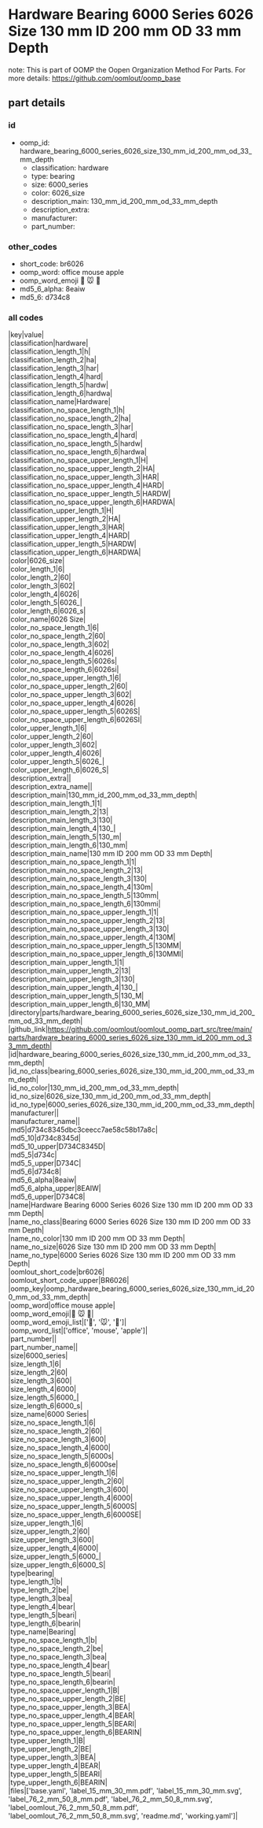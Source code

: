 # Hardware Bearing 6000 Series 6026 Size 130 mm ID 200 mm OD 33 mm Depth  

note: This is part of OOMP the Oopen Organization Method For Parts. For more details: https://github.com/oomlout/oomp_base

##  part details





### id
* oomp_id: hardware_bearing_6000_series_6026_size_130_mm_id_200_mm_od_33_mm_depth
  * classification: hardware
  * type: bearing
  * size: 6000_series
  * color: 6026_size
  * description_main: 130_mm_id_200_mm_od_33_mm_depth
  * description_extra: 
  * manufacturer: 
  * part_number: 

### other_codes
* short_code: br6026
* oomp_word: office mouse apple
* oomp_word_emoji :office: :mouse: :apple:
* md5_6_alpha: 8eaiw
* md5_6: d734c8

### all codes 
|key|value|  
|classification|hardware|  
|classification_length_1|h|  
|classification_length_2|ha|  
|classification_length_3|har|  
|classification_length_4|hard|  
|classification_length_5|hardw|  
|classification_length_6|hardwa|  
|classification_name|Hardware|  
|classification_no_space_length_1|h|  
|classification_no_space_length_2|ha|  
|classification_no_space_length_3|har|  
|classification_no_space_length_4|hard|  
|classification_no_space_length_5|hardw|  
|classification_no_space_length_6|hardwa|  
|classification_no_space_upper_length_1|H|  
|classification_no_space_upper_length_2|HA|  
|classification_no_space_upper_length_3|HAR|  
|classification_no_space_upper_length_4|HARD|  
|classification_no_space_upper_length_5|HARDW|  
|classification_no_space_upper_length_6|HARDWA|  
|classification_upper_length_1|H|  
|classification_upper_length_2|HA|  
|classification_upper_length_3|HAR|  
|classification_upper_length_4|HARD|  
|classification_upper_length_5|HARDW|  
|classification_upper_length_6|HARDWA|  
|color|6026_size|  
|color_length_1|6|  
|color_length_2|60|  
|color_length_3|602|  
|color_length_4|6026|  
|color_length_5|6026_|  
|color_length_6|6026_s|  
|color_name|6026 Size|  
|color_no_space_length_1|6|  
|color_no_space_length_2|60|  
|color_no_space_length_3|602|  
|color_no_space_length_4|6026|  
|color_no_space_length_5|6026s|  
|color_no_space_length_6|6026si|  
|color_no_space_upper_length_1|6|  
|color_no_space_upper_length_2|60|  
|color_no_space_upper_length_3|602|  
|color_no_space_upper_length_4|6026|  
|color_no_space_upper_length_5|6026S|  
|color_no_space_upper_length_6|6026SI|  
|color_upper_length_1|6|  
|color_upper_length_2|60|  
|color_upper_length_3|602|  
|color_upper_length_4|6026|  
|color_upper_length_5|6026_|  
|color_upper_length_6|6026_S|  
|description_extra||  
|description_extra_name||  
|description_main|130_mm_id_200_mm_od_33_mm_depth|  
|description_main_length_1|1|  
|description_main_length_2|13|  
|description_main_length_3|130|  
|description_main_length_4|130_|  
|description_main_length_5|130_m|  
|description_main_length_6|130_mm|  
|description_main_name|130 mm ID 200 mm OD 33 mm Depth|  
|description_main_no_space_length_1|1|  
|description_main_no_space_length_2|13|  
|description_main_no_space_length_3|130|  
|description_main_no_space_length_4|130m|  
|description_main_no_space_length_5|130mm|  
|description_main_no_space_length_6|130mmi|  
|description_main_no_space_upper_length_1|1|  
|description_main_no_space_upper_length_2|13|  
|description_main_no_space_upper_length_3|130|  
|description_main_no_space_upper_length_4|130M|  
|description_main_no_space_upper_length_5|130MM|  
|description_main_no_space_upper_length_6|130MMI|  
|description_main_upper_length_1|1|  
|description_main_upper_length_2|13|  
|description_main_upper_length_3|130|  
|description_main_upper_length_4|130_|  
|description_main_upper_length_5|130_M|  
|description_main_upper_length_6|130_MM|  
|directory|parts/hardware_bearing_6000_series_6026_size_130_mm_id_200_mm_od_33_mm_depth|  
|github_link|https://github.com/oomlout/oomlout_oomp_part_src/tree/main/parts/hardware_bearing_6000_series_6026_size_130_mm_id_200_mm_od_33_mm_depth|  
|id|hardware_bearing_6000_series_6026_size_130_mm_id_200_mm_od_33_mm_depth|  
|id_no_class|bearing_6000_series_6026_size_130_mm_id_200_mm_od_33_mm_depth|  
|id_no_color|130_mm_id_200_mm_od_33_mm_depth|  
|id_no_size|6026_size_130_mm_id_200_mm_od_33_mm_depth|  
|id_no_type|6000_series_6026_size_130_mm_id_200_mm_od_33_mm_depth|  
|manufacturer||  
|manufacturer_name||  
|md5|d734c8345dbc3ceecc7ae58c58b17a8c|  
|md5_10|d734c8345d|  
|md5_10_upper|D734C8345D|  
|md5_5|d734c|  
|md5_5_upper|D734C|  
|md5_6|d734c8|  
|md5_6_alpha|8eaiw|  
|md5_6_alpha_upper|8EAIW|  
|md5_6_upper|D734C8|  
|name|Hardware Bearing 6000 Series 6026 Size 130 mm ID 200 mm OD 33 mm Depth|  
|name_no_class|Bearing 6000 Series 6026 Size 130 mm ID 200 mm OD 33 mm Depth|  
|name_no_color|130 mm ID 200 mm OD 33 mm Depth|  
|name_no_size|6026 Size 130 mm ID 200 mm OD 33 mm Depth|  
|name_no_type|6000 Series 6026 Size 130 mm ID 200 mm OD 33 mm Depth|  
|oomlout_short_code|br6026|  
|oomlout_short_code_upper|BR6026|  
|oomp_key|oomp_hardware_bearing_6000_series_6026_size_130_mm_id_200_mm_od_33_mm_depth|  
|oomp_word|office mouse apple|  
|oomp_word_emoji|:office: :mouse: :apple:|  
|oomp_word_emoji_list|[':office:', ':mouse:', ':apple:']|  
|oomp_word_list|['office', 'mouse', 'apple']|  
|part_number||  
|part_number_name||  
|size|6000_series|  
|size_length_1|6|  
|size_length_2|60|  
|size_length_3|600|  
|size_length_4|6000|  
|size_length_5|6000_|  
|size_length_6|6000_s|  
|size_name|6000 Series|  
|size_no_space_length_1|6|  
|size_no_space_length_2|60|  
|size_no_space_length_3|600|  
|size_no_space_length_4|6000|  
|size_no_space_length_5|6000s|  
|size_no_space_length_6|6000se|  
|size_no_space_upper_length_1|6|  
|size_no_space_upper_length_2|60|  
|size_no_space_upper_length_3|600|  
|size_no_space_upper_length_4|6000|  
|size_no_space_upper_length_5|6000S|  
|size_no_space_upper_length_6|6000SE|  
|size_upper_length_1|6|  
|size_upper_length_2|60|  
|size_upper_length_3|600|  
|size_upper_length_4|6000|  
|size_upper_length_5|6000_|  
|size_upper_length_6|6000_S|  
|type|bearing|  
|type_length_1|b|  
|type_length_2|be|  
|type_length_3|bea|  
|type_length_4|bear|  
|type_length_5|beari|  
|type_length_6|bearin|  
|type_name|Bearing|  
|type_no_space_length_1|b|  
|type_no_space_length_2|be|  
|type_no_space_length_3|bea|  
|type_no_space_length_4|bear|  
|type_no_space_length_5|beari|  
|type_no_space_length_6|bearin|  
|type_no_space_upper_length_1|B|  
|type_no_space_upper_length_2|BE|  
|type_no_space_upper_length_3|BEA|  
|type_no_space_upper_length_4|BEAR|  
|type_no_space_upper_length_5|BEARI|  
|type_no_space_upper_length_6|BEARIN|  
|type_upper_length_1|B|  
|type_upper_length_2|BE|  
|type_upper_length_3|BEA|  
|type_upper_length_4|BEAR|  
|type_upper_length_5|BEARI|  
|type_upper_length_6|BEARIN|  
|files|['base.yaml', 'label_15_mm_30_mm.pdf', 'label_15_mm_30_mm.svg', 'label_76_2_mm_50_8_mm.pdf', 'label_76_2_mm_50_8_mm.svg', 'label_oomlout_76_2_mm_50_8_mm.pdf', 'label_oomlout_76_2_mm_50_8_mm.svg', 'readme.md', 'working.yaml']|  
